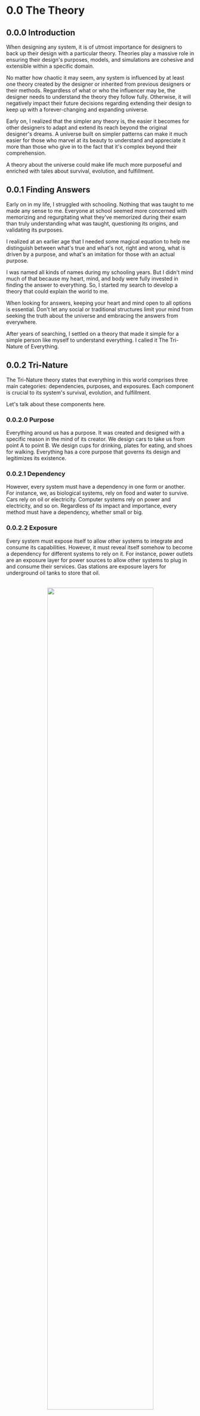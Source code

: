 # 0.0 The Theory

## 0.0.0 Introduction
When designing any system, it is of utmost importance for designers to back up their design with a particular theory. Theories play a massive role in ensuring their design's purposes, models, and simulations are cohesive and extensible within a specific domain.

No matter how chaotic it may seem, any system is influenced by at least one theory created by the designer or inherited from previous designers or their methods.
Regardless of what or who the influencer may be, the designer needs to understand the theory they follow fully. Otherwise, it will negatively impact their future decisions regarding extending their design to keep up with a forever-changing and expanding universe.

Early on, I realized that the simpler any theory is, the easier it becomes for other designers to adapt and extend its reach beyond the original designer's dreams. A universe built on simpler patterns can make it much easier for those who marvel at its beauty to understand and appreciate it more than those who give in to the fact that it's complex beyond their comprehension.

A theory about the universe could make life much more purposeful and enriched with tales about survival, evolution, and fulfillment.

## 0.0.1 Finding Answers
Early on in my life, I struggled with schooling. Nothing that was taught to me made any sense to me. Everyone at school seemed more concerned with memorizing and regurgitating what they've memorized during their exam than truly understanding what was taught, questioning its origins, and validating its purposes.

I realized at an earlier age that I needed some magical equation to help me distinguish between what's true and what's not, right and wrong, what is driven by a purpose, and what's an imitation for those with an actual purpose.

I was named all kinds of names during my schooling years. But I didn't mind much of that because my heart, mind, and body were fully invested in finding the answer to everything. So, I started my search to develop a theory that could explain the world to me.

When looking for answers, keeping your heart and mind open to all options is essential. Don't let any social or traditional structures limit your mind from seeking the truth about the universe and embracing the answers from everywhere.

After years of searching, I settled on a theory that made it simple for a simple person like myself to understand everything. I called it The Tri-Nature of Everything.

## 0.0.2 Tri-Nature
The Tri-Nature theory states that everything in this world comprises three main categories: dependencies, purposes, and exposures. Each component is crucial to its system's survival, evolution, and fulfillment.

Let's talk about these components here.

### 0.0.2.0 Purpose
Everything around us has a purpose. It was created and designed with a specific reason in the mind of its creator. We design cars to take us from point A to point B. We design cups for drinking, plates for eating, and shoes for walking. Everything has a core purpose that governs its design and legitimizes its existence.

### 0.0.2.1 Dependency
However, every system must have a dependency in one form or another. For instance, we, as biological systems, rely on food and water to survive. Cars rely on oil or electricity. Computer systems rely on power and electricity, and so on. Regardless of its impact and importance, every method must have a dependency, whether small or big.

### 0.0.2.2 Exposure
Every system must expose itself to allow other systems to integrate and consume its capabilities. However, it must reveal itself somehow to become a dependency for different systems to rely on it. For instance, power outlets are an exposure layer for power sources to allow other systems to plug in and consume their services. Gas stations are exposure layers for underground oil tanks to store that oil.

<br />
	<div align=center>
		<img width="75%" src="https://github.com/hassanhabib/The-Standard/blob/master/0.%20Introduction/Resources/The%20Theory/The%20Theory.png?raw=true" />
	</div>
<br />

### 0.0.3 Everything is Connected
In the larger scheme of things, all systems are connected. A simple example of this is the food chain in nature. The sun is a dependency for the grass to grow; grasshoppers are grass consumers, while frogs feed on grasshoppers, snakes feed off of frogs, and so on.

Every food chain member is a system with dependencies, purposes, and exposure.

<br />
	<div align=center>
		<img width="75%" src="https://github.com/hassanhabib/The-Standard/blob/master/0.%20Introduction/Resources/The%20Theory/The%20Theory-0.0.3.png?raw=true" />
	</div>
<br />

Since computer systems are nothing but a reflection of our reality, these systems integrations represent a chain of infinite dependencies where each one of these systems relies on one or more systems to fulfill its purpose. A simple mobile application could rely on a backend system to persist its data. However, the backend system relies on a cloud-based system to store the data. And the cloud-based system relies on a file system to perform basic persistence operations and so on.

### 0.0.4 Fractal Pattern
The Tri-Nature pattern of Things could also be perceived at the smallest and largest scales of any system. Every system is infinitely comprised of three components, each of which has three components, and so on. That's what we call a fractal pattern.

For instance, the smallest known component in the universe is the quarks within a neutron within an atom. These quarks are three components: two down quarks and one up quark. But if you zoom out slightly, you will see that the more extensive system where these quarks reside also comprises three components: electrons, protons, and neutrons.

<br />
	<div align=center>
		<img width="75%" src="https://github.com/hassanhabib/The-Standard/blob/master/0.%20Introduction/Resources/The%20Theory/The%20Theory-0.0.4.png?raw=true" />
	</div>
<br />

If we zoom far out from the sub-atomic level to the solar system, the pattern continues to repeat at a massive scale. Our solar system is comprised of the sun, planets, and moons. They fall within the dependency purposing and exposure patterns as the components in the sub-atomic level as follows:

<br />
	<div align=center>
		<img width="75%" src="https://github.com/hassanhabib/The-Standard/blob/master/0.%20Introduction/Resources/The%20Theory/The%20Theory-0.0.4%202.png?raw=true" />
	</div>
<br />

And if we zoom further out at scale, we find that galaxies are made of dust, gas, and dark matter.

The Tri-Nature pattern continues to repeat itself in every aspect of our lives. Every component in our universe, from the smallest sub-atomic parts to the scale of galaxies and solar systems, follows the same rule.

### 0.0.5 Systems Design & Architecture
It is now evident that we can follow a theory to design systems! We can now develop every component in our software according to The Tri-Nature of Everything. The rules and guidelines that govern software design according to the theory are called the Standard. It refers to the universal standard in designing systems in every matter.

The Standard dictates at the low-level architecture that every system out there should be comprised of brokers (dependencies) and services (purposes), as well as exposers (exposures).

For instance, when designing a simple RESTful API, we may need to integrate with a database system, validate incoming data based on specific business rules, and expose these capabilities to the outside world so that the API consumers can integrate with it.

According to The Standard, that system would look like this:

<br />
	<div align=center>
		<img width="75%" src="https://github.com/hassanhabib/The-Standard/blob/master/0.%20Introduction/Resources/The%20Theory/The%20Theory-0.0.5.png?raw=true" />
	</div>
<br />

The same pattern would repeat itself when digging deeper into these components. For instance, a service is comprised of validation components, processing components, and integration components. And then, if we zoom in a bit further, these same validation components are comprised of three more refined components: structural, logical, and external. The pattern continues to go on and on to the lowest level of our design, as shown here:

<br />
	<div align=center>
		<img width="75%" src="https://github.com/hassanhabib/The-Standard/blob/master/0.%20Introduction/Resources/The%20Theory/The%20Theory-0.0.5%202.png?raw=true" />
	</div>
<br />

The same pattern also applies to larger systems if we zoom out of the one system realm into distributed modern systems such as microservice architectures - the same pattern should apply as follows:

<br />
	<div align=center>
		<img width="65%" src="https://github.com/hassanhabib/The-Standard/blob/master/0.%20Introduction/Resources/The%20Theory/The%20Theory-0.0.5%203.png?raw=true" />
	</div>
<br />

In a distributed system, some services act as ambassadors to external or local resources, equivalent to a broker component at the service level. However, a purpose-driven component must come into play to orchestrate business flows by combining one or many primitive resource-consumption operations from these ambassador services. The final part is the exposure layer, a thin gatekeeper layer that becomes the first point of contact between the outside world and your microservice architecture.

The same pattern of Tri-Nature will continue to repeat itself across several systems, may it be large across multiple organizations or small within one single service.

Also check my recorded sessions:

- [Introduction to Systems Design & Architecture](https://www.youtube.com/watch?v=eHnjdR9DvGk)
- [Designing Real-Life Reverse Factoring System by The Standard](https://www.youtube.com/watch?v=t4YQyhBZybY)

### 0.0.6 Conclusion
In conclusion, The Tri-Nature of Everything is the theory that powers up The Standard. The Tri-Nature theory heavily influences every single aspect of the rules and guidelines of The Standard. But it's important to understand that the theory goes beyond designing some software system. It can apply to management styles, writing books, making meals, establishing relationships, and every other aspect of our lives, which goes beyond the purpose of The Standard here.

After so many years of research and experimentation with the Tri-Nature theory, it is evident now that it works! It helps simplify some of the most complex systems out there. It plays well with our intuition as human beings. It makes it even simpler for automatons in the future to expedite our development processes of software and hardware and everything else in between.

Finally, The Standard is an ongoing journey of questioning The Tri-Nature theory. The further we go into uncharted waters in business domains, the more we discover some new territories where my theory still stands. Even for the most chaotic systems out there, the theory applies in specific ways, even if the components of said systems don't entirely adhere to The Standard form of distinction.
